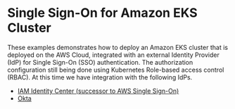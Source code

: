 # Single Sign-On for Amazon EKS Cluster

These examples demonstrates how to deploy an Amazon EKS cluster that is deployed on the AWS Cloud, integrated with an external Identity Provider (IdP) for Single Sign-On (SSO) authentication. The authorization configuration still being done using Kubernetes Role-based access control (RBAC). At this time we have integration with the following IdPs.

- [IAM Identity Center (successor to AWS Single Sign-On)](https://aws.amazon.com/iam/identity-center/)
- [Okta](https://www.okta.com/)
